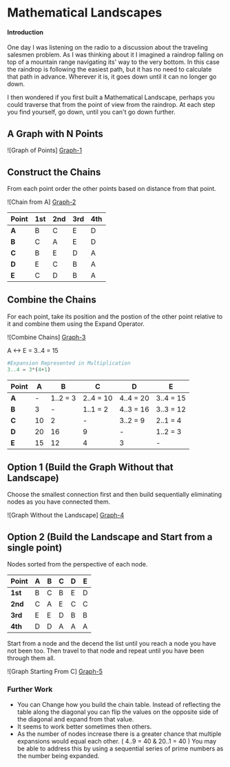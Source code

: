 
# Mathematical Landscapes

#### Introduction

One day I was listening on the radio to a discussion about the traveling salesmen problem. As I was thinking about it I imagined a raindrop falling on top of a mountain range navigating its' way to the very bottom. In this case the raindrop is following the easiest path, but it has no need to calculate that path in advance. Wherever it is, it goes down until it can no longer go down.

I then wondered if you first built a Mathematical Landscape, perhaps you could traverse that from the point of view from the raindrop. At each step you find yourself, go down, until you can't go down further.

## A Graph with N Points

![Graph of Points] [Graph-1]

## Construct the Chains

From each point order the other points based on distance from that point.

![Chain from A] [Graph-2]


| Point | 1st | 2nd | 3rd | 4th | 
| ---   | ----| --- | --- | --- |
| **A**     | B | C | E | D |
| **B**     | C | A | E | D |
| **C**     | B | E | D | A |
| **D**     | E | C | B | A |
| **E**     | C | D | B | A |

## Combine the Chains

For each point, take its position and the postion of the other point relative to it and combine them using the Expand Operator.

![Combine Chains] [Graph-3]

A <-> E = 3..4 = 15

```python
#Expansion Represented in Multiplication
3..4 = 3*(4+1)
```

| Point | A         | B         | C         | D         | E         |
| ---   | ---       | ---       | ---       | ---       | ---       |
| **A** | -         | 1..2 = 3  | 2..4 = 10 | 4..4 = 20 | 3..4 = 15 |
| **B** | 3         | -         | 1..1 = 2  | 4..3 = 16 | 3..3 = 12 |
| **C** | 10        | 2         | -         | 3..2 = 9  | 2..1 = 4  |
| **D** | 20        | 16        | 9         | -         | 1..2 = 3  |
| **E** | 15        | 12        | 4         | 3         |  -        |

## Option 1 (Build the Graph Without that Landscape)

Choose the smallest connection first and then build sequentially eliminating nodes as you have connected them.

![Graph Without the Landscape] [Graph-4]

## Option 2 (Build the Landscape and Start from a single point)

Nodes sorted from the perspective of each node. 

| Point   | A   | B   | C   | D   | E   |
| ---     | --- | --- | --- | --- | --- |
| **1st** | B   | C   | B   | E   | D   |
| **2nd** | C   | A   | E   | C   | C   |
| **3rd** | E   | E   | D   | B   | B   |
| **4th** | D   | D   | A   | A   | A   |

Start from a node and the decend the list until you reach a node you have not been too. Then travel to that node and repeat until you have been through them all.

![Graph Starting From C] [Graph-5]


### Further Work

* You can Change how you build the chain table. Instead of reflecting the table along the diagonal you can flip the values on the opposite side of the diagonal and expand from that value.
* It seems to work better sometimes then others.
* As the number of nodes increase there is a greater chance that multiple expansions would equal each other. ( 4..9 = 40 & 20..1 = 40 ) You may be able to address this by using a sequential series of prime numbers as the number being expanded.

[Graph-1]: https://docs.google.com/drawings/d/1eqBASrvcI3p8bWkxX62QI9QNZ--CXPLZohplyegMQo8/pub?w=220&h=149
[Graph-2]: https://docs.google.com/drawings/d/1aOZBCW15eupqPKkuJxA7iqWJsokTK1_-Luhity9dDV4/pub?w=220&h=149
[Graph-3]: https://docs.google.com/drawings/d/13PD5ItRpvo1uiU8BC0dfGAZpJaEdPprnrR8jLjRst8Q/pub?w=220&h=149
[Graph-4]: https://docs.google.com/drawings/d/1t2GTLEeYGEbNdTqSC_SIL5WxxQIc0YsVTmXP8zfc2po/pub?w=220&h=253
[Graph-5]: https://docs.google.com/drawings/d/1gGqbqBk4G1BlR-5l9oNt_am_G60C6Yz78_ecIa5WRoU/pub?w=221&h=279

